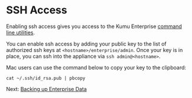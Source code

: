 # SSH Access

Enabling ssh access gives you access to the Kumu Enterprise <a href="command-line-utilities.md">command line utilities</a>.

You can enable ssh access by adding your public key to the list of authorized
ssh keys at `<hostname>/enterprise/admin`. Once your key is in place, you can
ssh into the appliance via `ssh admin@<hostname>`.

Mac users can use the command below to copy your key to the clipboard:

```
cat ~/.ssh/id_rsa.pub | pbcopy
```

<footer class="page-footer">
  <div class="next">Next: <a href="backing-up-enterprise-data.md">Backing up Enterprise Data</a></div>
</footer>
